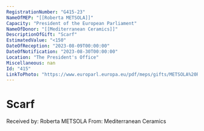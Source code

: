 ```yaml
---
RegistrationNumber: "G415-23"
NameOfMEP: "[[Roberta METSOLA]]"
Capacity: "President of the European Parliament"
NameOfDonor: "[[Mediterranean Ceramics]]"
DescriptionOfGift: "Scarf"
EstimatedValue: "<150"
DateOfReception: "2023-08-09T00:00:00"
DateOfNotification: "2023-08-30T00:00:00"
Location: "The President's Office"
Miscellaneous: nan
Id: "415"
LinkToPhoto: "https://www.europarl.europa.eu/pdf/meps/gifts/METSOLA%20Roberta_G415-23.jpg#"
---
```


# Scarf

Received by: Roberta METSOLA
From: Mediterranean Ceramics
